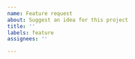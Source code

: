 ```yaml
---
name: Feature request
about: Suggest an idea for this project
title: ''
labels: feature
assignees: ''

---
```


<!-- Describe Feature idea -->

 

<!-- Describe the solution you'd like -->

 

<!-- Additional information -->

